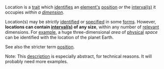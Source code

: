 Location is a [trait](https://github.com/gcassel/Modular-Organization-Terminology/blob/master/terms/trait.md) which [identifies](https://github.com/gcassel/Modular-Organization-Terminology/blob/master/terms/identify.md) an [element's](https://github.com/gcassel/Modular-Organization-Terminology/blob/master/terms/element.md) [position](https://github.com/gcassel/Modular-Organization-Terminology/blob/master/terms/position.md) *or* the [interval(s)](https://github.com/gcassel/Modular-Organization-Terminology/blob/master/terms/interval.md) it occupies *within a [dimension](https://github.com/gcassel/Modular-Organization-Terminology/blob/master/terms/dimension.md)*.

Location(s) may be *strictly* [identified](https://github.com/gcassel/Modular-Organization-Terminology/blob/master/terms/identify.md) or [specified](https://github.com/gcassel/Modular-Organization-Terminology/blob/master/terms/specification.md) in some [forms](https://github.com/gcassel/Modular-Organization-Terminology/blob/master/terms/form.md).  However, **locations can contain  [interval(s)](https://github.com/gcassel/Modular-Organization-Terminology/blob/master/terms/interval.md) of any size**, within any number of [relevant](https://github.com/gcassel/Modular-Organization-Terminology/blob/master/terms/relevance.md) dimensions.  For [example](https://github.com/gcassel/Modular-Organization-Terminology/blob/master/terms/example.md), a huge three-dimensional *area* of [physical](https://github.com/gcassel/Modular-Organization-Terminology/blob/master/terms/physical.md) *space* can be identified with the location of the planet Earth.

See also the stricter term [position](https://github.com/gcassel/Modular-Organization-Terminology/blob/master/terms/position.md).

Note: This [description](https://github.com/gcassel/Modular-Organization-Terminology/blob/master/terms/describe.md) is especially abstract, for technical reasons.  It will probably need more examples. 
